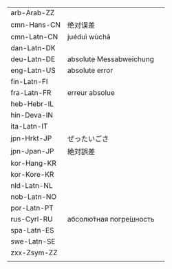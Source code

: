 | | | |
|-|-|-|
| arb-Arab-ZZ |  |  |
| cmn-Hans-CN | 绝对误差 |  |
| cmn-Latn-CN | juéduì wùchā |  |
| dan-Latn-DK |  |  |
| deu-Latn-DE | absolute Messabweichung |  |
| eng-Latn-US | absolute error |  |
| fin-Latn-FI |  |  |
| fra-Latn-FR | erreur absolue |  |
| heb-Hebr-IL |  |  |
| hin-Deva-IN |  |  |
| ita-Latn-IT |  |  |
| jpn-Hrkt-JP | ぜったいごさ |  |
| jpn-Jpan-JP | 絶対誤差 |  |
| kor-Hang-KR |  |  |
| kor-Kore-KR |  |  |
| nld-Latn-NL |  |  |
| nob-Latn-NO |  |  |
| por-Latn-PT |  |  |
| rus-Cyrl-RU | абсолю́тная погре́шность |  |
| spa-Latn-ES |  |  |
| swe-Latn-SE |  |  |
| zxx-Zsym-ZZ |  |  |
|  |  |  |

